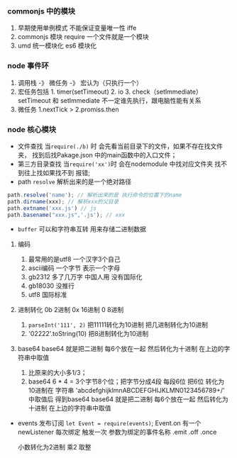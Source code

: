 ### commonjs 中的模块 
1. 早期使用单例模式 不能保证变量唯一性 iffe
2. commonjs 模块 require 一个文件就是一个模块
3. umd 统一模块化 es6 模块化

### node 事件环
1. 调用栈 -》 微任务 -》 宏认为（只执行一个）
2. 宏任务包括 1. timer(setTimeout) 2. io 3. check（setImmediate） setTimeout 和 setImmediate 不一定谁先执行，跟电脑性能有关系
3. 微任务 1.nextTick > 2.promiss.then
### node 核心模块
- 文件查找
当`require(./b)` 时 会先看当前目录下的文件，如果不存在找文件夹， 找到后找Pakage.json 中的main函数中的入口文件；
- 第三方目录查找
当`require('xx')`时 会在nodemodule 中找对应文件夹 找不到往上找如果找不到 报错;
- path
`resolve` 解析出来的是一个绝对路径
```javascript
path.resolve('name'); // 解析出来的是 执行命令的位置下的name
path.dirname(xxx); // 解析xxx的父目录
path.extname('xxx.js') // js
path.basename("xxx.js",'.js'); // xxx
```
- `buffer` 可以和字符串互转 用来存储二进制数据
1. 编码
    1. 最常用的是utf8 一个汉字3个自己
    2. ascii编码 一个字节 表示一个字母
    3. gb2312 多了几万字 中国人用 没有国际化
    4. gb18030 没推行
    5. utf8 国际标准
2. 进制转化 0b 2进制 0x 16进制 0 8进制
    1. `parseInt('111', 2)` 把11111转化为10进制 把几进制转化为10进制
    2. '02222'.toString(10) 把8进制转化为10进制
3. base64   base64 就是把二进制 每6个放在一起 然后转化为十进制 在上边的字符串中取值
    
    1. 比原来的大小多1/3；
    2. base64 6 * 4 = 3个字节8个位；把字节分成4段 每段6位
    把6位 转化为 10进制在 字符串
    'abcdefghijklmnABCDEFGHIJKLMN0123456789+/'
    中取值后 得到base64
    base64 就是把二进制 每6个放在一起 然后转化为十进制 在上边的字符串中取值
- events 发布订阅
    `let Event = require(events)`;
    Event.on 有一个 newListener 每次绑定 触发一次 参数为绑定的事件名称
    .emit
    .off
    .once

    小数转化为2进制 乘2 取整



